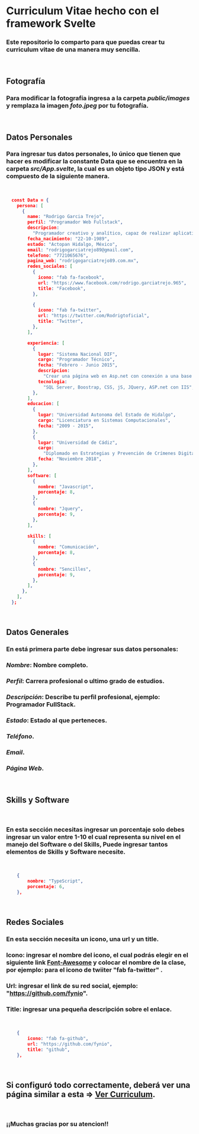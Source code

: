 # Curriculum Vitae hecho con el framework Svelte

### Este repositorio lo comparto para que puedas crear tu curriculum vitae de una manera muy sencilla.

&nbsp;

## Fotografía

### Para modificar la fotografía ingresa a la carpeta ***public/images*** y remplaza la imagen ***foto.jpeg*** por tu fotografía.

&nbsp;

## Datos Personales  

### Para ingresar tus datos personales, lo único que tienen que hacer es modificar la constante Data que se encuentra en la carpeta ***src/App.svelte***, la cual es un objeto tipo JSON y está compuesto de la siguiente manera.

&nbsp;

``` json
  const Data = {
    persona: [
      {
        name: "Rodrigo Garcia Trejo",
        perfil: "Programador Web Fullstack",
        descripcion:
          "Programador creativo y analítico, capaz de realizar aplicativos eficientes y eficaces, acostumbrado a trabajar bajo presión y capaz de resolver problemas a través del uso de la tecnología web.",
        fecha_nacimiento: "22-10-1989",
        estado: "Actopan Hidalgo, México",
        email: "rodrigogarciatrejo89@gmail.com",
        telefono: "7721065676",
        pagina_web: "rodrigogarciatrejo89.com.mx",
        redes_sociales: [
          {
            icono: "fab fa-facebook",
            url: "https://www.facebook.com/rodrigo.garciatrejo.965",
            title: "Facebook",
          },

          {
            icono: "fab fa-twitter",
            url: "https://twitter.com/Rodrigtoficial",
            title: "Twitter",
          },
        ],

        experiencia: [
          {
            lugar: "Sistema Nacional DIF",
            cargo: "Programador Técnico",
            fecha: "Febrero - Junio 2015",
            descripcion:
              "Crear una página web en Asp.net con conexión a una base de datos hecha en SQL Server utilizando Ajax donde implemente bootstrap, CSS, JavaScript y gráficas para un Cubo OLAP que se pretende implementar en el departamento de Dirección de Planeación y Evaluación del sistema Dif Hidalgo",
            tecnologia:
              "SQL Server, Boostrap, CSS, jS, JQuery, ASP.net con IIS",
          },
        ],
        educacion: [
          {
            lugar: "Universidad Autonoma del Estado de Hidalgo",
            cargo: "Licenciatura en Sistemas Computacionales",
            fecha: "2009 - 2015",
          },
          {
            lugar: "Universidad de Cádiz",
            cargo:
              "Diplomado en Estrategias y Prevención de Crímenes Digitales",
            fecha: "Noviembre 2018",
          },
        ],
        software: [
          {
            nombre: "Javascript",
            porcentaje: 8,
          },
          {
            nombre: "Jquery",
            porcentaje: 9,
          },
        ],

        skills: [
          {
            nombre: "Comunicación",
            porcentaje: 8,
          },
          {
            nombre: "Sencilles",
            porcentaje: 9,
          },
        ],
      },
    ],
  };
```




&nbsp;
## Datos Generales

### En está primera parte debe ingresar sus datos personales:
### ***Nombre***: Nombre completo.
### ***Perfil***: Carrera profesional o ultimo grado de estudios.
### ***Descripción***: Describe tu perfil profesional, ejemplo: Programador FullStack.
### ***Estado***: Estado al que perteneces.
### ***Teléfono***.
### ***Email***.
### ***Página Web***.

&nbsp;
&nbsp;
## Skills y Software
&nbsp;
### En esta sección necesitas ingresar un porcentaje solo debes ingresar un valor entre 1-10 el cual representa su nivel en el manejo del Software o del Skills, Puede ingresar tantos elementos de Skills y Software necesite.
&nbsp;

```json
    {
        nombre: "TypeScript",
        porcentaje: 6,
    },
```

&nbsp;
## Redes Sociales
### En esta sección necesita un icono, una url y un title. 
### Icono: ingresar el nombre del icono, el cual podrás elegir en el siguiente link [Font-Awesome](https://fontawesome.com/icons?d=gallery) y colocar el nombre de la clase, por ejemplo: para el icono de twiiter "fab fa-twitter" . 
### Url: ingresar el link de su red social, ejemplo: "https://github.com/fynio". 
### Title: ingresar una pequeña descripción sobre el enlace.
&nbsp;

```json
    {
        icono: "fab fa-github",
        url: "https://github.com/fynio",
        title: "github",
    },
```
&nbsp;
## Si configuró todo correctamente, deberá ver una página similar a esta => [Ver Curriculum](https://distracted-hamilton-2c2349.netlify.app/).

&nbsp;
### ¡¡Muchas gracias por su atencion!!